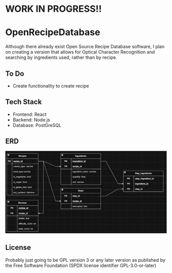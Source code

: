 # WORK IN PROGRESS!!
# OpenRecipeDatabase
Although there already exist Open Source Recipe Database software, I plan on creating a version that allows for Optical Character Recognition and searching by ingredients used, rather than by recipe.  
## To Do
- Create functionality to create recipe
## Tech Stack
- Frontend: React
- Backend: Node.js
- Database: PostGreSQL

## ERD
![image](images/ER_diagram.png)

## License
Probably just going to be GPL version 3 or any later version as published by the Free Software Foundation (SPDX license identifier GPL-3.0-or-later)
